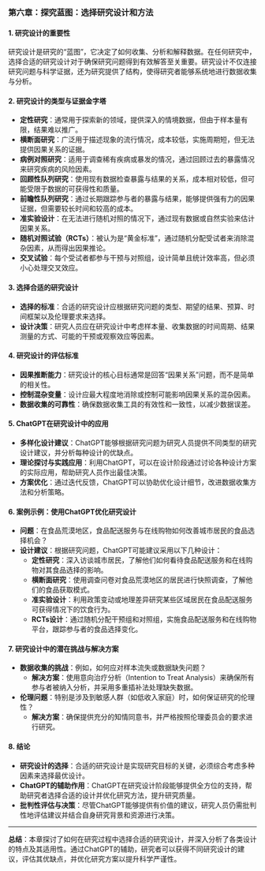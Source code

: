 
### 第六章：探究蓝图：选择研究设计和方法

#### 1. 研究设计的重要性
研究设计是研究的“蓝图”，它决定了如何收集、分析和解释数据。在任何研究中，选择合适的研究设计对于确保研究问题得到有效解答至关重要。研究设计不仅连接研究问题与科学证据，还为研究提供了结构，使得研究者能够系统地进行数据收集与分析。

#### 2. 研究设计的类型与证据金字塔
- **定性研究**：通常用于探索新的领域，提供深入的情境数据，但由于样本量有限，结果难以推广。
- **横断面研究**：广泛用于描述现象的流行情况，成本较低，实施周期短，但无法提供因果关系的证据。
- **病例对照研究**：适用于调查稀有疾病或暴发的情况，通过回顾过去的暴露情况来研究疾病的风险因素。
- **回顾性队列研究**：使用现有数据检查暴露与结果的关系，成本相对较低，但可能受限于数据的可获得性和质量。
- **前瞻性队列研究**：通过长期跟踪参与者的暴露与结果，能够提供强有力的因果证据，但需要较长时间和较高的成本。
- **准实验设计**：在无法进行随机对照的情况下，通过现有数据或自然实验来估计因果关系。
- **随机对照试验（RCTs）**：被认为是“黄金标准”，通过随机分配受试者来消除混杂因素，从而得出因果推论。
- **交叉试验**：每个受试者都参与干预与对照组，设计简单且统计效率高，但必须小心处理交叉效应。

#### 3. 选择合适的研究设计
- **选择的标准**：合适的研究设计应根据研究问题的类型、期望的结果、预算、时间框架以及伦理要求来选择。
- **设计决策**：研究人员应在研究设计中考虑样本量、收集数据的时间周期、结果测量的方式、可能的干预或观察效应等因素。

#### 4. 研究设计的评估标准
- **因果推断能力**：研究设计的核心目标通常是回答“因果关系”问题，而不是简单的相关性。
- **控制混杂变量**：设计应最大程度地消除或控制可能影响因果关系的混杂因素。
- **数据收集的可靠性**：确保数据收集工具的有效性和一致性，以减少数据误差。

#### 5. ChatGPT在研究设计中的应用
- **多样化设计建议**：ChatGPT能够根据研究问题为研究人员提供不同类型的研究设计建议，并分析每种设计的优缺点。
- **理论探讨与实践应用**：利用ChatGPT，可以在设计阶段通过讨论各种设计方案的实际应用，帮助研究人员作出最佳决策。
- **方案优化**：通过迭代反馈，ChatGPT可以协助优化设计细节，改进数据收集方法和分析策略。

#### 6. 案例示例：使用ChatGPT优化研究设计
- **问题**：在食品荒漠地区，食品配送服务与在线购物如何改善城市居民的食品选择机会？
- **设计建议**：根据研究问题，ChatGPT可能建议采用以下几种设计：
  - **定性研究**：深入访谈城市居民，了解他们如何看待食品配送服务和在线购物对其食品选择的影响。
  - **横断面研究**：使用调查问卷对食品荒漠地区的居民进行快照调查，了解他们的食品获取模式。
  - **准实验设计**：利用政策变动或地理差异研究某些区域居民在食品配送服务可获得情况下的饮食行为。
  - **RCTs设计**：通过随机分配干预组和对照组，实施食品配送服务和在线购物平台，跟踪参与者的食品选择变化。

#### 7. 研究设计中的潜在挑战与解决方案
- **数据收集的挑战**：例如，如何应对样本流失或数据缺失问题？
  - **解决方案**：使用意向治疗分析（Intention to Treat Analysis）来确保所有参与者被纳入分析，并采用多重插补法处理缺失数据。
- **伦理问题**：特别是涉及到敏感人群（如低收入家庭）时，如何保证研究的伦理性？
  - **解决方案**：确保提供充分的知情同意书，并严格按照伦理委员会的要求进行研究。
  
#### 8. 结论
- **研究设计的选择**：合适的研究设计是实现研究目标的关键，必须综合考虑多种因素来选择最优设计。
- **ChatGPT的辅助作用**：ChatGPT在研究设计阶段能够提供全方位的支持，帮助研究者选择合适的设计并优化研究方法，提升研究质量。
- **批判性评估与决策**：尽管ChatGPT能够提供有价值的建议，研究人员仍需批判性地评估建议并结合自身研究背景和资源进行决策。

---

**总结**：本章探讨了如何在研究过程中选择合适的研究设计，并深入分析了各类设计的特点及其适用性。通过ChatGPT的辅助，研究者可以获得不同研究设计的建议，评估其优缺点，并优化研究方案以提升科学严谨性。